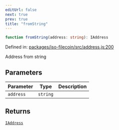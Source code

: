 ```yaml
---
editUrl: false
next: true
prev: true
title: "fromString"
---
```


```ts
function fromString(address: string): IAddress
```

Defined in: [packages/iso-filecoin/src/address.js:200](https://github.com/hugomrdias/filecoin/blob/785c3411e0df74cabd3b2718e9d4a52c466ba914/packages/iso-filecoin/src/address.js#L200)

Address from string

## Parameters

| Parameter | Type | Description |
| ------ | ------ | ------ |
| `address` | `string` |  |

## Returns

[`IAddress`](/api/address/interfaces/iaddress/)
